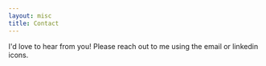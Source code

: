 ```yaml
---
layout: misc
title: Contact
---
```


I'd love to hear from you! Please reach out to me using the email or linkedin icons.
